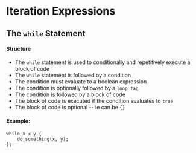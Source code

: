 # Iteration Expressions
## The `while` Statement
#### Structure
- The `while` statement is used to conditionally and repetitively execute a block of code
- The `while` statement is followed by a condition
- The condition must evaluate to a boolean expression
- The condition is optionally followed by a `loop tag`
- The condition is followed by a block of code
- The block of code is executed if the condition evaluates to `true`
- The block of code is optional -- ie can be `{}`

#### Example:
```s++
while x < y {
    do_something(x, y);
};
```
